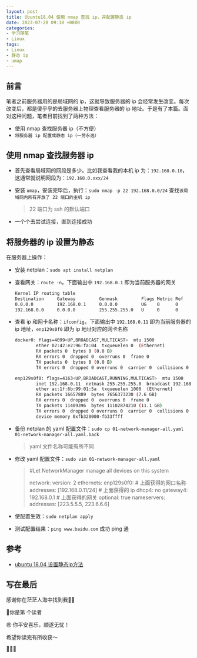 ```yaml
---
layout: post
title: Ubuntu18.04 使用 nmap 查找 ip，并配置静态 ip
date: 2023-07-28 09:18 +0800
categories:
- 学习随笔
- Linux
tags:
- Linux
- 静态 ip
- umap
---
```




## 前言

笔者之前服务器用的是局域网的 ip，这就导致服务器的 ip 会经常发生改变。每次改变后，都是傻乎乎的去服务器上物理查看服务器的 ip 地址。于是有了本篇。面对这种问题，笔者目前找到了两种方法：

- 使用 nmap 查找服务器 ip（不方便）
- `将服务器 ip 配置成静态 ip（一劳永逸）`

   

## 使用 nmap 查找服务器 ip 

- 首先查看局域网的网段是多少。比如我查看我的本机 ip 为：`192.168.0.10`，这通常就说明网段为：`192.168.0.xxx/24`

- 安装 `umap`，安装完毕后，执行：`sudo nmap -p 22 192.168.0.0/24` 查找`该局域网内所有开放了 22 端口的主机 ip`

  > 22 端口为 ssh 的默认端口

- 一个个去尝试连接，直到连接成功



## 将服务器的 ip 设置为静态

在服务器上操作：

- 安装 netplan：`sudo apt install netplan`

- 查看网关：`route -n`，下面输出中 `192.168.0.1` 即为当前服务器的网关

  ```bash
  Kernel IP routing table
  Destination     Gateway         Genmask         Flags Metric Ref    Use Iface
  0.0.0.0         192.168.0.1     0.0.0.0         UG    0      0        0 enp129s0f0
  192.168.0.0     0.0.0.0         255.255.255.0   U     0      0        0 enp129s0f0
  ```

- 查看 ip 和网卡名称：`ifconfig`，下面输出中 `192.168.0.11` 即为当前服务器的 ip 地址，`enp129s0f0` 即为 ip 地址对应的网卡名称

  ```bash
  docker0: flags=4099<UP,BROADCAST,MULTICAST>  mtu 1500
          ether 02:42:e2:96:fa:04  txqueuelen 0  (Ethernet)
          RX packets 0  bytes 0 (0.0 B)
          RX errors 0  dropped 0  overruns 0  frame 0
          TX packets 0  bytes 0 (0.0 B)
          TX errors 0  dropped 0 overruns 0  carrier 0  collisions 0
  
  enp129s0f0: flags=4163<UP,BROADCAST,RUNNING,MULTICAST>  mtu 1500
          inet 192.168.0.11  netmask 255.255.255.0  broadcast 192.168.0.255
          ether ac:1f:6b:99:01:5a  txqueuelen 1000  (Ethernet)
          RX packets 16657889  bytes 7656373230 (7.6 GB)
          RX errors 0  dropped 0  overruns 0  frame 0
          TX packets 11409396  bytes 11102874210 (11.1 GB)
          TX errors 0  dropped 0 overruns 0  carrier 0  collisions 0
          device memory 0xfb320000-fb33ffff
  ```

- 备份 netplan 的 yaml 配置文件：`sudo cp 01-network-manager-all.yaml 01-network-manager-all.yaml.back`

  > yaml 文件名称可能有所不同

- 修改 yaml 配置文件：`sudo vim 01-network-manager-all.yaml`

  > #Let NetworkManager manage all devices on this system
  >
  > network:
  >   version: 2
  >   ethernets:
  >     enp129s0f0:  # 上面获得的网口名称
  >       addresses: [192.168.0.11/24]  # 上面获得的 ip
  >       dhcp4: no
  >       gateway4: 192.168.0.1  # 上面获得的网关
  >       optional: true
  >       nameservers:
  >                addresses: [223.5.5.5, 223.6.6.6]

- 使配置生效：`sudo netplan apply`

- 测试配置结果：`ping www.baidu.com` 成功 ping 通



## 参考

- [ubuntu 18.04 设置静态ip方法](https://cloud.tencent.com/developer/article/1514181)

## 写在最后

感谢你在茫茫人海中找到我🕵🏼

<script async src="//busuanzi.ibruce.info/busuanzi/2.3/busuanzi.pure.mini.js"></script>

<link rel="stylesheet" href="https://use.fontawesome.com/releases/v5.3.1/css/all.css" integrity="sha384-mzrmE5qonljUremFsqc01SB46JvROS7bZs3IO2EmfFsd15uHvIt+Y8vEf7N7fWAU" crossorigin="anonymous">

<span id="busuanzi_container_page_pv">🎉你是第 <span id="busuanzi_value_page_pv"><i class="fa fa-spinner fa-spin"></i>  </span> 个读者

㊗️ 你平安喜乐，顺遂无忧！

希望你读完有所收获～

🥂🥂🥂 
